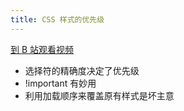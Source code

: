 ```yaml
---
title: CSS 样式的优先级
---
```


[到 B 站观看视频](https://www.bilibili.com/video/BV1PZ4y1j7ct)

- 选择符的精确度决定了优先级
- !important 有妙用
- 利用加载顺序来覆盖原有样式是坏主意
